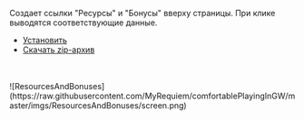 Создает ссылки "Ресурсы" и "Бонусы" вверху страницы. При клике выводятся соответствующие данные.
<br>
* [Установить](https://raw.githubusercontent.com/MyRequiem/comfortablePlayingInGW/master/separatedScripts/ResourcesAndBonuses/resourcesAndBonuses.user.js)
* [Скачать zip-архив](https://raw.githubusercontent.com/MyRequiem/comfortablePlayingInGW/master/separatedScripts/ResourcesAndBonuses/resourcesAndBonuses.user.js.zip)
<br>
<br>
![ResourcesAndBonuses](https://raw.githubusercontent.com/MyRequiem/comfortablePlayingInGW/master/imgs/ResourcesAndBonuses/screen.png)

